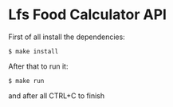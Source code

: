 # Lfs Food Calculator API

First of all install the dependencies:

    $ make install

After that to run it:

    $ make run

and after all CTRL+C to finish

